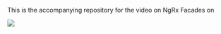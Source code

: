 This is the accompanying repository for the video on NgRx Facades on 

<a href="https://youtu.be/K4dpVXuhm14" target="_blank"><img src="[Cover%20NgRx%20Facades%20Play%20Button.jpg](https://raw.githubusercontent.com/rainerhahnekamp/ngrx-facades/main/Cover%20NgRx%20Facades%20Play%20Button.jpg)https://raw.githubusercontent.com/rainerhahnekamp/ngrx-facades/main/Cover%20NgRx%20Facades%20Play%20Button.jpg" /></a>

